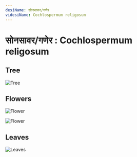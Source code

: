```yaml
---
desiName: सोनसावर/गणेर
videsiName: Cochlospermum religosum
---
```


# सोनसावर/गणेर : Cochlospermum religosum

## Tree

![Tree](https://lh3.googleusercontent.com/proxy/ZIZ1_rdmEyNJX3m9dfEUdHlLPOcYVyInbFRHMCFACYycm8b5azygNUgF81wU5Tvvrc442r0uSJS-P_VU3uVOedePeK8LAoZsoYJaQPzx3kOUncJZMBiokLJh8An5wLzDkC0)

## Flowers

![Flower](https://upload.wikimedia.org/wikipedia/commons/a/a1/Cochlospermum_religiosum_-_Yellow_Silk-Cotton_Tree_%285478653421%29.jpg)

![Flower](https://ak.picdn.net/shutterstock/videos/6138470/thumb/1.jpg)

## Leaves

![Leaves](https://lh3.googleusercontent.com/proxy/rKOQNITBic3Lj99hH6ucdg0pfxDCaQuNTTGA6h_rGMJwbUw08FjseIOOTyWgGvK00JBxOlX2HO1XxUy0QPDNknLoznvoH1nQn6BFbaC1UZG0EjMa93QvkFFszQsGRoNDfxM)
